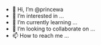 - 👋 Hi, I’m @princewa
- 👀 I’m interested in ...
- 🌱 I’m currently learning ...
- 💞️ I’m looking to collaborate on ...
- 📫 How to reach me ...

<!---
princewa/princewa is a ✨ special ✨ repository because its `README.md` (this file) appears on your GitHub profile.
You can click the Preview link to take a look at your changes.
--->
